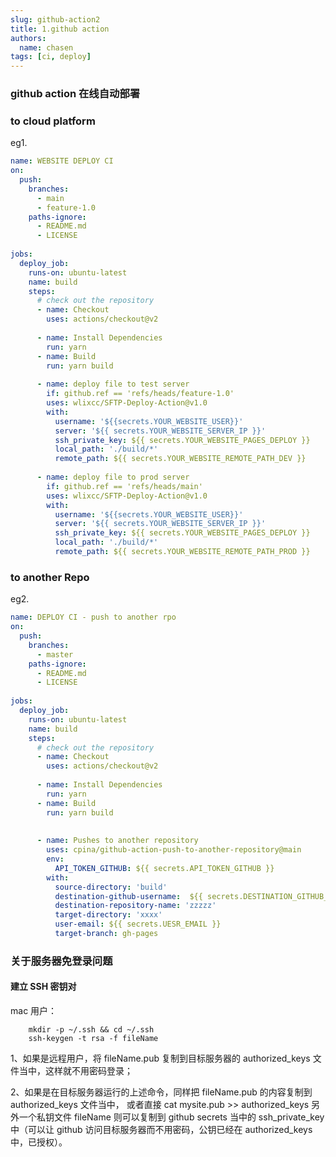 ```yaml
---
slug: github-action2
title: 1.github action
authors:
  name: chasen
tags: [ci, deploy]
---
```

### github action 在线自动部署

<!--truncate-->

### to cloud platform

eg1.

```yml
name: WEBSITE DEPLOY CI
on:
  push:
    branches:
      - main 
      - feature-1.0
    paths-ignore:
      - README.md
      - LICENSE
 
jobs:
  deploy_job:
    runs-on: ubuntu-latest
    name: build
    steps:
      # check out the repository
      - name: Checkout  
        uses: actions/checkout@v2
 
      - name: Install Dependencies
        run: yarn
      - name: Build
        run: yarn build
 
      - name: deploy file to test server
        if: github.ref == 'refs/heads/feature-1.0'
        uses: wlixcc/SFTP-Deploy-Action@v1.0 
        with:  
          username: '${{secrets.YOUR_WEBSITE_USER}}'
          server: '${{ secrets.YOUR_WEBSITE_SERVER_IP }}'
          ssh_private_key: ${{ secrets.YOUR_WEBSITE_PAGES_DEPLOY }}
          local_path: './build/*'
          remote_path: ${{ secrets.YOUR_WEBSITE_REMOTE_PATH_DEV }}
 
      - name: deploy file to prod server
        if: github.ref == 'refs/heads/main'
        uses: wlixcc/SFTP-Deploy-Action@v1.0 
        with:  
          username: '${{secrets.YOUR_WEBSITE_USER}}'
          server: '${{ secrets.YOUR_WEBSITE_SERVER_IP }}'
          ssh_private_key: ${{ secrets.YOUR_WEBSITE_PAGES_DEPLOY }}
          local_path: './build/*'
          remote_path: ${{ secrets.YOUR_WEBSITE_REMOTE_PATH_PROD }}
```

### to another Repo

eg2.

```yml
name: DEPLOY CI - push to another rpo
on:
  push:
    branches:
      - master
    paths-ignore:
      - README.md
      - LICENSE
 
jobs:
  deploy_job:
    runs-on: ubuntu-latest
    name: build
    steps:
      # check out the repository
      - name: Checkout  
        uses: actions/checkout@v2
 
      - name: Install Dependencies
        run: yarn
      - name: Build
        run: yarn build
    
 
      - name: Pushes to another repository
        uses: cpina/github-action-push-to-another-repository@main
        env:
          API_TOKEN_GITHUB: ${{ secrets.API_TOKEN_GITHUB }}
        with:
          source-directory: 'build'
          destination-github-username:  ${{ secrets.DESTINATION_GITHUB_NAME }}
          destination-repository-name: 'zzzzz'
          target-directory: 'xxxx'
          user-email: ${{ secrets.UESR_EMAIL }}
          target-branch: gh-pages
```

### 关于服务器免登录问题

#### 建立 SSH 密钥对

mac 用户：

```ssh
    mkdir -p ~/.ssh && cd ~/.ssh
    ssh-keygen -t rsa -f fileName
```

<p>1、如果是远程用户，将 fileName.pub 复制到目标服务器的 authorized_keys 文件当中，这样就不用密码登录；</p>
  2、如果是在目标服务器运行的上述命令，同样把 fileName.pub 的内容复制到 authorized_keys 文件当中， 或者直接 cat mysite.pub >> authorized_keys
  另外一个私钥文件 fileName 则可以复制到 github secrets 当中的 ssh_private_key 中（可以让 github 访问目标服务器而不用密码，公钥已经在 authorized_keys 中，已授权）。
